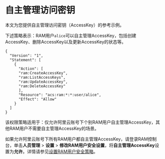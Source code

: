 # 自主管理访问密钥

本文为您提供自主管理访问密钥（AccessKey）的参考示例。

下述策略表示：RAM用户`alice`可以自主管理AccessKey，包括创建AccessKey、删除AccessKey以及更新AccessKey的状态等。

```
{
  "Version": "1",
  "Statement": [
    {
      "Action": [
      "ram:CreateAccessKey",
      "ram:ListAccessKeys",
      "ram:UpdateAccessKey",
      "ram:DeleteAccessKey"
      ],
      "Resource": "acs:ram:*:*:user/alice",
      "Effect": "Allow"
    }
  ]
}
```

该权限策略适用于：仅允许阿里云账号下个别RAM用户自主管理AccessKey，其他RAM用户不需要自主管理AccessKey的场景。

如果允许阿里云账号下所有RAM用户都自主管理AccessKey，请登录RAM控制台，单击**人员管理** \> **设置** \> **修改RAM用户安全设置**，将**自主管理AccessKey**设置为**允许**。详情请参见[设置RAM用户安全策略](/intl.zh-CN/安全设置/基本安全设置/设置RAM用户安全策略.md)。

